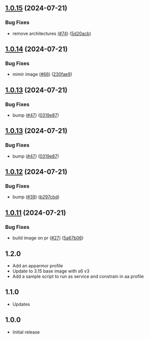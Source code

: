 <!-- https://developers.home-assistant.io/docs/add-ons/presentation#keeping-a-changelog -->

## [1.0.15](https://github.com/cedricziel/ha-addons/compare/mimir-1.0.14...mimir-1.0.15) (2024-07-21)


### Bug Fixes

* remove architectures ([#74](https://github.com/cedricziel/ha-addons/issues/74)) ([5d20acb](https://github.com/cedricziel/ha-addons/commit/5d20acb99602cf871948617d1af1f0961e5a0a90))

## [1.0.14](https://github.com/cedricziel/ha-addons/compare/mimir-1.0.13...mimir-1.0.14) (2024-07-21)


### Bug Fixes

* mimir image ([#66](https://github.com/cedricziel/ha-addons/issues/66)) ([230fae9](https://github.com/cedricziel/ha-addons/commit/230fae957c0995d3a85b3f7e566a7544525b5c9f))

## [1.0.13](https://github.com/cedricziel/ha-addons/compare/mimir-1.0.12...mimir-1.0.13) (2024-07-21)


### Bug Fixes

* bump ([#47](https://github.com/cedricziel/ha-addons/issues/47)) ([0319e87](https://github.com/cedricziel/ha-addons/commit/0319e87b7af4de347276ef9c7cc6dd44d43572d0))

## [1.0.13](https://github.com/cedricziel/ha-addons/compare/mimir-1.0.12...mimir-1.0.13) (2024-07-21)


### Bug Fixes

* bump ([#47](https://github.com/cedricziel/ha-addons/issues/47)) ([0319e87](https://github.com/cedricziel/ha-addons/commit/0319e87b7af4de347276ef9c7cc6dd44d43572d0))

## [1.0.12](https://github.com/cedricziel/ha-addons/compare/mimir-1.0.11...mimir-1.0.12) (2024-07-21)


### Bug Fixes

* bump ([#39](https://github.com/cedricziel/ha-addons/issues/39)) ([b297cbd](https://github.com/cedricziel/ha-addons/commit/b297cbdd33f7412e48ef62ed301c5fc9f6007e90))

## [1.0.11](https://github.com/cedricziel/ha-addons/compare/mimir-1.0.10...mimir-1.0.11) (2024-07-21)


### Bug Fixes

* build image on pr ([#27](https://github.com/cedricziel/ha-addons/issues/27)) ([5a67b06](https://github.com/cedricziel/ha-addons/commit/5a67b069e034ed8c2be8f85ce3320e338618939b))

## 1.2.0

- Add an apparmor profile
- Update to 3.15 base image with s6 v3
- Add a sample script to run as service and constrain in aa profile

## 1.1.0

- Updates

## 1.0.0

- Initial release
